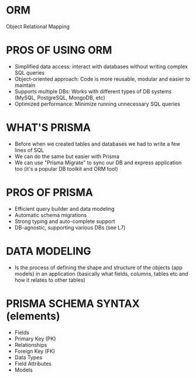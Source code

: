 # ORM
Object Relational Mapping 

# PROS OF USING ORM
- Simplified data access: interact with databases without writing complex SQL queries
- Object-oriented approach: Code is more reusable, modular and easier to maintain
- Supports multiple DBs: Works with different types of DB systems (MySQL, PostgreSQL, MongoDB, etc)
- Optimized performance: Minimize running unnecessary SQL queries

# WHAT'S PRISMA
- Before when we created tables and databases we had to write a few lines of SQL
- We can do the same but easier with Prisma
- We can use "Prisma Migrate" to sync our DB and express application too (it's a popular DB toolkit and ORM tool)

# PROS OF PRISMA
- Efficient query builder and data modeling
- Automatic schema migrations
- Strong typing and auto-complete support
- DB-agnostic, supporting various DBs (see L7)

# DATA MODELING
- Is the process of defining the shape and structure of the objects (app models) in an application (basically what fields, columns, tables etc and how it relates to other tables)

# PRISMA SCHEMA SYNTAX (elements)
- Fields
- Primary Key (PK)
- Relationships
- Foreign Key (FK)
- Data Types
- Field Attributes
- Models